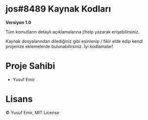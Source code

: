 # jos#8489 Kaynak Kodları

**Versiyon 1.0**

Tüm komutların detaylı açıklamalarına j!help yazarak erişebilirsiniz.

Kaynak dosyalarından dilediğiniz gibi esinlenip / fikir elde edip kendi projenize eklemelerde bulunabilirsiniz. İyi kodlamalar!

# Proje Sahibi

- Yusuf Emir

# Lisans

©️ Yusuf Emir, MIT License
